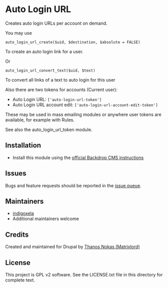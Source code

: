 # Auto Login URL

Creates auto login URLs per account on demand.

You may use
```
auto_login_url_create($uid, $destination, $absolute = FALSE)
```
To create an auto login link for a user.

Or
```
auto_login_url_convert_text($uid, $text)
```
To convert all links of a text to auto login for this user

Also there are two tokens for accounts (Current user):

- Auto Login URL: `['auto-login-url-token']`
- Auto Login URL account edit: `['auto-login-url-account-edit-token']`

These may be used in mass emailing modules or anywhere user tokens are
available, for example with Rules.

See also the auto_login_url_token module.

## Installation

- Install this module using the
  [official Backdrop CMS instructions](https://docs.backdropcms.org/documentation/extend-with-modules)

## Issues

Bugs and feature requests should be reported in the
[issue queue](https://github.com/backdrop-contrib/auto_login_url/issues).

## Maintainers

- [indigoxela](https://github.com/indigoxela)
- Additional maintainers welcome

## Credits

Created and maintained for Drupal by [Thanos Nokas (Matrixlord)](https://drupal.org/user/1538394)

## License

This project is GPL v2 software.
See the LICENSE.txt file in this directory for complete text.
